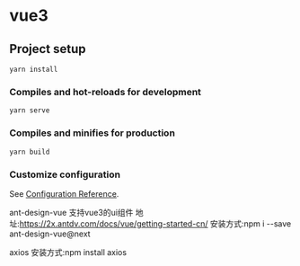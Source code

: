 <!--
 * @Author: your name
 * @Date: 2021-01-29 10:12:07
 * @LastEditTime: 2021-01-29 10:27:46
 * @LastEditors: Please set LastEditors
 * @Description: In User Settings Edit
 * @FilePath: \vue3\vue3\README.md
-->
# vue3

## Project setup
```
yarn install
```

### Compiles and hot-reloads for development
```
yarn serve
```

### Compiles and minifies for production
```
yarn build
```

### Customize configuration
See [Configuration Reference](https://cli.vuejs.org/config/).

ant-design-vue   支持vue3的ui组件
地址:https://2x.antdv.com/docs/vue/getting-started-cn/
安装方式:npm i --save ant-design-vue@next

axios
安装方式:npm install axios

